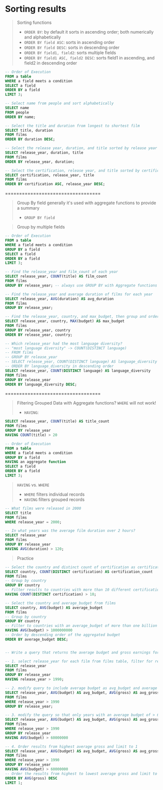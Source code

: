 # Sorting results

> Sorting functions
>
> - `ORDER BY`: by default it sorts in ascending order; both numerically and alphabetically
> - `ORDER BY field ASC`: sorts in ascending order
> - `ORDER BY field DESC`: sorts in descending order
> - `ORDER BY field1, field2`: sorts multiple fields
> - `ORDER BY field1 ASC, field2 DESC`: sorts field1 in ascending, and field2 in descending order

```sql
-- Order of Execution
FROM a table
WHERE a field meets a condition
SELECT a field
ORDER BY a field
LIMIT 3;
```

```sql
-- Select name from people and sort alphabetically
SELECT name
FROM people
ORDER BY name;

-- Select the title and duration from longest to shortest film
SELECT title, duration
FROM films
ORDER BY duration DESC;

-- Select the release year, duration, and title sorted by release year and duration
SELECT release_year, duration, title
FROM films
ORDER BY release_year, duration;

-- Select the certification, release year, and title sorted by certification and release year
SELECT certification, release_year, title
FROM films
ORDER BY certification ASC, release_year DESC;
```

==================================

> Group By field
> generally it's used with aggregate functions to provide a summary
>
> - `GROUP BY field`

> Group by multiple fields

```sql
-- Order of Execution
FROM a table
WHERE a field meets a condition
GROUP BY a field
SELECT a field
ORDER BY a field
LIMIT 3;
```

```sql
-- Find the release_year and film_count of each year
SELECT release_year, COUNT(title) AS film_count
FROM films
GROUP BY release_year; -- always use GROUP BY with Aggregate functions

-- Find the release_year and average duration of films for each year
SELECT release_year, AVG(duration) AS avg_duration
FROM films
GROUP BY release_year;

-- Find the release_year, country, and max_budget, then group and order by release_year and country
SELECT release_year, country, MAX(budget) AS max_budget
FROM films
GROUP BY release_year, country
ORDER BY release_year, country;

-- Which release_year had the most language diversity?
-- "most language diversity" -> COUNT(DISTINCT language)
-- FROM films
-- GROUP BY release_year
-- SELECT release_year, COUNT(DISTINCT language) AS language_diversity
-- ORDER BY language_diversity in descending order
SELECT release_year, COUNT(DISTINCT language) AS language_diversity
FROM films
GROUP BY release_year
ORDER BY language_diversity DESC;
```

==================================

> Filtering Grouped Data with Aggregate functions?
> `WHERE` will not work!
>
> - `HAVING`:

```sql
SELECT release_year, COUNT(title) AS title_count
FROM films
GROUP BY release_year
HAVING COUNT(title) > 20
```

```sql
-- Order of Execution
FROM a table
WHERE a field meets a condition
GROUP BY a field
HAVING an aggregate function
SELECT a field
ORDER BY a field
LIMIT 3;
```

> `HAVING` vs. `WHERE`
>
> - `WHERE` filters individual records
> - `HAVING` filters grouped records

```sql
-- What films were released in 2000
SELECT title
FROM films
WHERE release_year = 2000;

-- In what years was the average film duration over 2 hours?
SELECT release_year
FROM films
GROUP BY release_year
HAVING AVG(duration) > 120;
```

> Practice

```sql
-- Select the country and distinct count of certification as certification_count
SELECT country, COUNT(DISTINCT certification) AS certification_count
FROM films
-- Group by country
GROUP BY country
-- Filter results to countries with more than 10 different certifications
HAVING COUNT(DISTINCT certification) > 10;

-- Select the country and average_budget from films
SELECT country, AVG(budget) AS average_budget
FROM films
-- Group by country
GROUP BY country
-- Filter to countries with an average_budget of more than one billion
HAVING AVG(budget) > 1000000000
-- Order by descending order of the aggregated budget
ORDER BY average_budget DESC;


-- Write a query that returns the average budget and gross earnings for films each year after 1990 if the average budget is greater than 60M

-- 1. select release_year for each film from films table, filter for records released after 1990, grouped by release_year
SELECT release_year
FROM films
GROUP BY release_year
HAVING release_year > 1990;

-- 2. modify query to include average budget as avg_budget and average gross as avg_gross for results so far
SELECT release_year, AVG(budget) AS avg_budget, AVG(gross) AS avg_gross
FROM films
WHERE release_year > 1990
GROUP BY release_year;

-- 3. modify the query so that only years with an average budget of > 60M are included
SELECT release_year, AVG(budget) AS avg_budget, AVG(gross) AS avg_gross
FROM films
WHERE release_year > 1990
GROUP BY release_year
HAVING AVG(budget) > 60000000

-- 4. Order results from highest average gross and limit to 1
SELECT release_year, AVG(budget) AS avg_budget, AVG(gross) AS avg_gross
FROM films
WHERE release_year > 1990
GROUP BY release_year
HAVING AVG(budget) > 60000000
-- Order the results from highest to lowest average gross and limit to one
ORDER BY AVG(gross) DESC
LIMIT 1;
```
